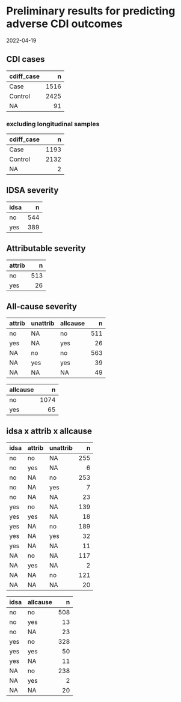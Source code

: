 Preliminary results for predicting adverse CDI outcomes
================
2022-04-19

## CDI cases

| cdiff_case |    n |
|:-----------|-----:|
| Case       | 1516 |
| Control    | 2425 |
| NA         |   91 |

### excluding longitudinal samples

| cdiff_case |    n |
|:-----------|-----:|
| Case       | 1193 |
| Control    | 2132 |
| NA         |    2 |

## IDSA severity

| idsa |   n |
|:-----|----:|
| no   | 544 |
| yes  | 389 |

## Attributable severity

| attrib |   n |
|:-------|----:|
| no     | 513 |
| yes    |  26 |

## All-cause severity

| attrib | unattrib | allcause |   n |
|:-------|:---------|:---------|----:|
| no     | NA       | no       | 511 |
| yes    | NA       | yes      |  26 |
| NA     | no       | no       | 563 |
| NA     | yes      | yes      |  39 |
| NA     | NA       | NA       |  49 |

| allcause |    n |
|:---------|-----:|
| no       | 1074 |
| yes      |   65 |

## idsa x attrib x allcause

| idsa | attrib | unattrib |   n |
|:-----|:-------|:---------|----:|
| no   | no     | NA       | 255 |
| no   | yes    | NA       |   6 |
| no   | NA     | no       | 253 |
| no   | NA     | yes      |   7 |
| no   | NA     | NA       |  23 |
| yes  | no     | NA       | 139 |
| yes  | yes    | NA       |  18 |
| yes  | NA     | no       | 189 |
| yes  | NA     | yes      |  32 |
| yes  | NA     | NA       |  11 |
| NA   | no     | NA       | 117 |
| NA   | yes    | NA       |   2 |
| NA   | NA     | no       | 121 |
| NA   | NA     | NA       |  20 |

| idsa | allcause |   n |
|:-----|:---------|----:|
| no   | no       | 508 |
| no   | yes      |  13 |
| no   | NA       |  23 |
| yes  | no       | 328 |
| yes  | yes      |  50 |
| yes  | NA       |  11 |
| NA   | no       | 238 |
| NA   | yes      |   2 |
| NA   | NA       |  20 |
